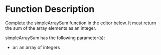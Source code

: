 ﻿# Function Description
Complete the simpleArraySum function in the editor below. It must return the sum of the array elements as an integer.

simpleArraySum has the following parameter(s):
* ar: an array of integers